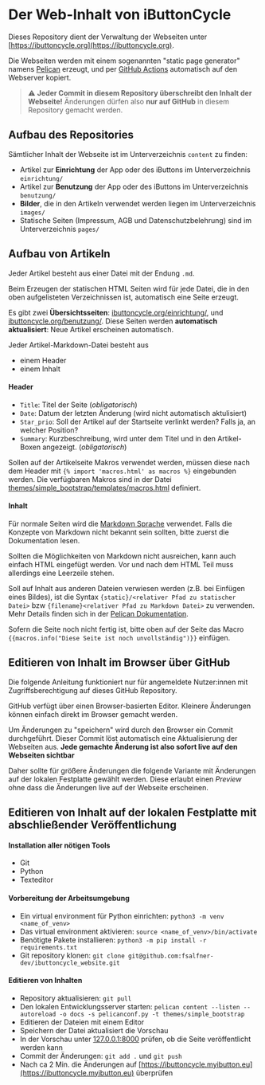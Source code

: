# Der Web-Inhalt von iButtonCycle

Dieses Repository dient der Verwaltung der Webseiten unter [https://ibuttoncycle.org](https://ibuttoncycle.org).

Die Webseiten werden mit einem sogenannten "static page generator" namens [Pelican](https://docs.getpelican.com/en/latest/index.html) erzeugt, und per [GitHub Actions](https://github.com/features/actions) automatisch auf den Webserver kopiert.

> :warning: **Jeder Commit in diesem Repository überschreibt den Inhalt der Webseite!** Änderungen dürfen also **nur auf GitHub** in diesem Repository gemacht werden.

## Aufbau des Repositories

Sämtlicher Inhalt der Webseite ist im Unterverzeichnis `content` zu finden:

* Artikel zur **Einrichtung** der App oder des iButtons im Unterverzeichnis `einrichtung/`
* Artikel zur **Benutzung** der App oder des iButtons im Unterverzeichnis `benutzung/`
* **Bilder**, die in den Artikeln verwendet werden liegen im Unterverzeichnis `images/`
* Statische Seiten (Impressum, AGB und Datenschutzbelehrung) sind im Unterverzeichnis `pages/`

## Aufbau von Artikeln

Jeder Artikel besteht aus einer Datei mit der Endung `.md`.

Beim Erzeugen der statischen HTML Seiten wird für jede Datei, die in den oben aufgelisteten Verzeichnissen ist, automatisch eine Seite erzeugt.

Es gibt zwei **Übersichtsseiten**: [ibuttoncycle.org/einrichtung/](https://ibuttoncycle.org/einrichtung), und [ibuttoncycle.org/benutzung/](https://ibuttoncycle.org/benutzung). Diese Seiten werden **automatisch aktualisiert**: Neue Artikel erscheinen automatisch.

Jeder Artikel-Markdown-Datei besteht aus 

* einem Header
* einem Inhalt

#### Header
* `Title`: Titel der Seite (*obligatorisch*)
* `Date`: Datum der letzten Änderung (wird nicht automatisch aktulisiert)
* `Star_prio`: Soll der Artikel auf der Startseite verlinkt werden? Falls ja, an welcher Position?
* `Summary`: Kurzbeschreibung, wird unter dem Titel und in den Artikel-Boxen angezeigt. (*obligatorisch*)

Sollen auf der Artikelseite Makros verwendet werden, müssen diese nach dem Header mit
`{% import 'macros.html' as macros %}` eingebunden werden. Die verfügbaren Makros sind in der Datei [themes/simple_bootstrap/templates/macros.html](themes/simple_bootstrap/templates/macros.html) definiert.

#### Inhalt

Für normale Seiten wird die [Markdown Sprache](https://daringfireball.net/projects/markdown/) verwendet. Falls die Konzepte von Markdown nicht bekannt sein sollten, bitte zuerst die Dokumentation lesen.

Sollten die Möglichkeiten von Markdown nicht ausreichen, kann auch einfach HTML eingefügt werden. Vor und nach dem HTML Teil muss allerdings eine Leerzeile stehen.

Soll auf Inhalt aus anderen Dateien verwiesen werden (z.B. bei Einfügen eines Bildes), ist die Syntax `{static}/<relativer Pfad zu statischer Datei>` bzw `{filename}<relativer Pfad zu Markdown Datei>` zu verwenden. Mehr Details finden sich in der [Pelican Dokumentation](https://docs.getpelican.com/en/latest/content.html#linking-to-internal-content).

Sofern die Seite noch nicht fertig ist, bitte oben auf der Seite das Macro `{{macros.info("Diese Seite ist noch unvollständig")}}` einfügen.


## Editieren von Inhalt im Browser über GitHub

Die folgende Anleitung funktioniert nur für angemeldete Nutzer:innen mit Zugriffsberechtigung auf dieses GitHub Repository. 

GitHub verfügt über einen Browser-basierten Editor. Kleinere Änderungen können einfach direkt im Browser gemacht werden.

Um Änderungen zu "speichern" wird durch den Browser ein Commit durchgeführt. Dieser Commit löst automatisch eine Aktualisierung der Webseiten aus. **Jede gemachte Änderung ist also sofort live auf den Webseiten sichtbar**

Daher sollte für größere Änderungen die folgende Variante mit Änderungen auf der lokalen Festplatte gewählt werden. Diese erlaubt einen *Preview* ohne dass die Änderungen live auf der Webseite erscheinen.

## Editieren von Inhalt auf der lokalen Festplatte mit abschließender Veröffentlichung

#### Installation aller nötigen Tools

* Git
* Python
* Texteditor

#### Vorbereitung der Arbeitsumgebung

* Ein virtual environment für Python einrichten: `python3 -m venv <name_of_venv>`
* Das virtual environment aktivieren: `source <name_of_venv>/bin/activate`
* Benötigte Pakete installieren: `python3 -m pip install -r requirements.txt`
* Git repository klonen: `git clone git@github.com:fsalfner-dev/ibuttoncycle_website.git`

#### Editieren von Inhalten

* Repository aktualisieren: `git pull`
* Den lokalen Entwicklungsserver starten:  `pelican content --listen --autoreload -o docs -s pelicanconf.py -t themes/simple_bootstrap`
* Editieren der Dateien mit einem Editor
* Speichern der Datei aktualisiert die Vorschau
* In der Vorschau unter [127.0.0.1:8000](http://127.0.0.1:8000) prüfen, ob die Seite veröffentlicht werden kann
* Commit der Änderungen: `git add .` und `git push`
* Nach ca 2 Min. die Änderungen auf [https://ibuttoncycle.myibutton.eu](https://ibuttoncycle.myibutton.eu) überprüfen
